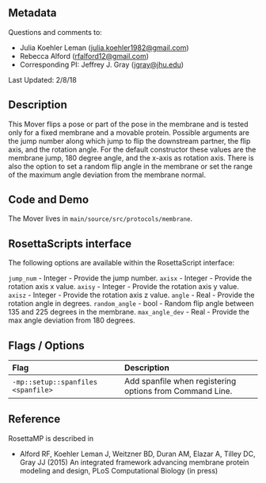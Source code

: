 ## Metadata

Questions and comments to:

- Julia Koehler Leman (julia.koehler1982@gmail.com) 
- Rebecca Alford (rfalford12@gmail.com)
- Corresponding PI: Jeffrey J. Gray (jgray@jhu.edu)

Last Updated: 2/8/18

## Description

This Mover flips a pose or part of the pose in the membrane and is tested only for a fixed membrane and a movable protein. Possible arguments are the jump number along which jump to flip the downstream partner, the flip axis, and the rotation angle. For the default constructor these values are the membrane jump, 180 degree angle, and the x-axis as rotation axis. There is also the option to set a random flip angle in the membrane or set the range of the maximum angle deviation from the membrane normal. 

## Code and Demo

The Mover lives in `main/source/src/protocols/membrane`.

## RosettaScripts interface

The following options are available within the RosettaScript interface:

`jump_num` - Integer - Provide the jump number.
`axisx` - Integer - Provide the rotation axis x value.
`axisy` - Integer - Provide the rotation axis y value.
`axisz` - Integer - Provide the rotation axis z value.
`angle` - Real - Provide the rotation angle in degrees.
`random_angle` - bool - Random flip angle between 135 and 225 degrees in the membrane.
`max_angle_dev` - Real - Provide the max angle deviation from 180 degrees.

## Flags / Options

|**Flag**|**Description**|
|:-------|:--------------|
|`-mp::setup::spanfiles <spanfile>` | Add spanfile when registering options from Command Line. |

## Reference

RosettaMP is described in 

* Alford RF, Koehler Leman J, Weitzner BD, Duran AM, Elazar A, Tilley DC, Gray JJ (2015) An integrated framework advancing membrane protein modeling and design, PLoS Computational Biology (in press)
